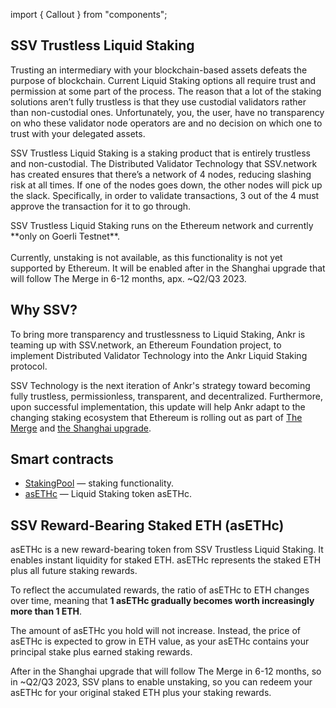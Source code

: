 import { Callout } from "components";

## SSV Trustless Liquid Staking
Trusting an intermediary with your blockchain-based assets defeats the purpose of blockchain.
Current Liquid Staking options all require trust and permission at some part of the process.
The reason that a lot of the staking solutions aren’t fully trustless is that they use custodial validators rather than non-custodial ones. 
Unfortunately, you, the user, have no transparency on who these validator node operators are and no decision on which one to trust with your delegated assets.

SSV Trustless Liquid Staking is a staking product that is entirely trustless and non-custodial.
The Distributed Validator Technology that SSV.network has created ensures that there’s a network of 4 nodes, reducing slashing risk at all times.
If one of the nodes goes down, the other nodes will pick up the slack. 
Specifically, in order to validate transactions, 3 out of the 4 must approve the transaction for it to go through.
 
<Callout type="note">
SSV Trustless Liquid Staking runs on the Ethereum network and currently **only on Goerli Testnet**.<br /><br />
Currently, unstaking is not available, as this functionality is not yet supported by Ethereum. 
It will be enabled after in the Shanghai upgrade that will follow The Merge in 6-12 months, apx. ~Q2/Q3 2023.
</Callout>

## Why SSV? 
To bring more transparency and trustlessness to Liquid Staking, Ankr is teaming up with SSV.network, an Ethereum Foundation project, to implement Distributed Validator Technology into the Ankr Liquid Staking protocol.

SSV Technology is the next iteration of Ankr's strategy toward becoming fully trustless, permissionless, transparent, and decentralized.
Furthermore, upon successful implementation, this update will help Ankr adapt to the changing staking ecosystem that Ethereum is rolling out as part of [The Merge](https://medium.com/ankr-network) and [the Shanghai upgrade](https://ambcrypto.com/eths-shanghai-update-assessing-what-it-means-for-the-ethereum-ecosystem/).

## Smart contracts
* [StakingPool](https://goerli.etherscan.io/address/0xEAc6684D77E40B3AF10f90222c90c1E70f105115) — staking functionality.
* [asETHc](https://goerli.etherscan.io/address/0x1Fb9Ed69C117271Eb84c9F5e4E4bA9f1dA0EF4dC) — Liquid Staking token asETHc.

## SSV Reward-Bearing Staked ETH (asETHc)
asETHc is a new reward-bearing token from SSV Trustless Liquid Staking. It enables instant liquidity for staked ETH. asETHc represents the staked ETH plus all future staking rewards.

To reflect the accumulated rewards, the ratio of asETHc to ETH changes over time, meaning that **1 asETHc gradually becomes worth increasingly more than 1 ETH**.

The amount of asETHc you hold will not increase. Instead, the price of asETHc is expected to grow in ETH value, as your asETHc contains your principal stake plus earned staking rewards.

After in the Shanghai upgrade that will follow The Merge in 6-12 months, so in ~Q2/Q3 2023, SSV plans to enable unstaking, so you can redeem your asETHc for your original staked ETH plus your staking rewards.
